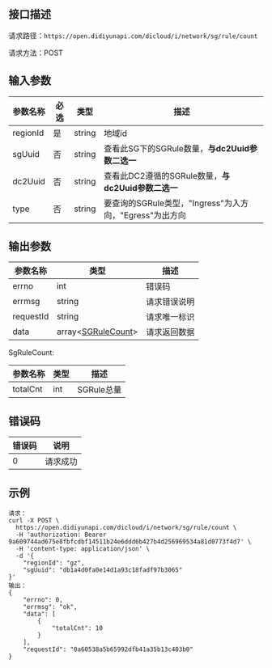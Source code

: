 ## 接口描述
请求路径：`https://open.didiyunapi.com/dicloud/i/network/sg/rule/count`

请求方法：POST
## 输入参数
|参数名称 | 必选 | 类型 | 描述|
|--------|-----|-----|-----|
|regionId | 是 | string | 地域id |
| sgUuid | 否 | string | 查看此SG下的SGRule数量，**与dc2Uuid参数二选一** |
| dc2Uuid | 否 | string | 查看此DC2遵循的SGRule数量，**与dc2Uuid参数二选一** |
| type | 否 | string | 要查询的SGRule类型，"Ingress"为入方向，"Egress"为出方向 |
## 输出参数
|参数名称  | 类型 | 描述|
|--------|-----|-----|
|errno | int  |错误码 |
|errmsg|string|请求错误说明	|
|requestId |string|请求唯一标识 |
|data | array<[SGRuleCount](#SGRuleCount)>	 | 请求返回数据| 

<span id="SGRuleCount"></span>
SgRuleCount:

| 参数名称 | 类型 | 描述 |
|--------|-----|-----|
| totalCnt | int  |  SGRule总量 |

## 错误码
|错误码 | 说明    |
|------|--------|
| 0    | 请求成功  |

## 示例

```
请求：
curl -X POST \
  https://open.didiyunapi.com/dicloud/i/network/sg/rule/count \
  -H 'authorization: Bearer 9a609744ad675e8fbfcdbf14511b24e6ddd6b427b4d256969534a81d0773f4d7' \
  -H 'content-type: application/json' \
  -d '{
	"regionId": "gz",
	"sgUuid": "db1a4d0fa0e14d1a93c18fadf97b3065"
}'
输出：
{
	"errno": 0,
	"errmsg": "ok",
	"data": [
		{
			"totalCnt": 10
		}
	],
	"requestId": "0a60538a5b65992dfb41a35b13c403b0"
}
```
